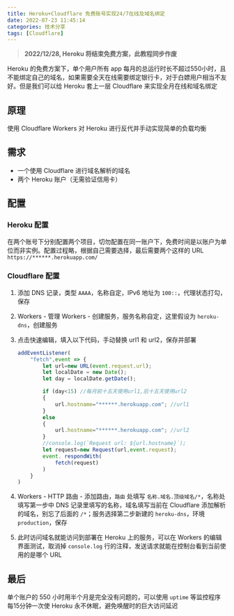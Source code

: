 ```yaml
---
title: Heroku+Cloudflare 免费账号实现24/7在线及域名绑定
date: 2022-07-23 11:45:14
categories: 技术分享
tags: [Cloudflare]
---
```


> **2022/12/28, Heroku 将结束免费方案，此教程同步作废**

<!-- more -->

Heroku 的免费方案下，单个用户所有 app 每月的总运行时长不超过550小时，且不能绑定自己的域名，如果需要全天在线需要绑定银行卡，对于白嫖用户相当不友好。但是我们可以给 Heroku 套上一层 Cloudflare 来实现全月在线和域名绑定


## 原理

使用 Cloudflare Workers 对 Heroku 进行反代并手动实现简单的负载均衡

## 需求

- 一个使用 Cloudflare 进行域名解析的域名
- 两个 Heroku 账户（无需验证信用卡）

## 配置

### Heroku 配置

在两个账号下分别配置两个项目，切勿配置在同一账户下，免费时间是以账户为单位而非实例。配置过程略，根据自己需要选择，最后需要两个这样的 URL `https://******.herokuapp.com/`

### Cloudflare 配置

1. 添加 DNS 记录，类型 `AAAA`，名称自定，IPv6 地址为 `100::`，代理状态打勾，保存

2. Workers - 管理 Workers - 创建服务，服务名称自定，这里假设为 `heroku-dns`，创建服务

3. 点击快速编辑，填入以下代码，手动替换 url1 和 url2，保存并部署
    ```js
    addEventListener(
        "fetch",event => {
            let url=new URL(event.request.url);     
            let localDate = new Date();
            let day = localDate.getDate();

            if (day<15) //每月前十五天使用url1,后十五天使用url2
            {
                url.hostname="******.herokuapp.com"; //url1
            }
            else
            {
                url.hostname="******.herokuapp.com"; //url2
            }
            //console.log(`Request url: ${url.hostname}`);
            let request=new Request(url,event.request);    
            event. respondWith(       
                fetch(request)    
            )  
        }
    )
   ```

4. Workers - HTTP 路由 - 添加路由，`路由` 处填写 `名称.域名.顶级域名/*`，名称处填写第一步中 DNS 记录里填写的名称，域名填写当前在 Cloudflare 添加解析的域名，别忘了后面的 `/*`；服务选择第二步新建的 `heroku-dns`，环境 `production`，保存

5. 此时访问域名就能访问到部署在 Heroku 上的服务，可以在 Workers 的编辑界面测试，取消掉 `console.log` 行的注释，发送请求就能在控制台看到当前使用的是哪个 URL

## 最后

单个账户的 550 小时用半个月是完全没有问题的，可以使用 `uptime` 等监控程序每15分钟一次使 Heroku 永不休眠，避免唤醒时的巨大访问延迟
